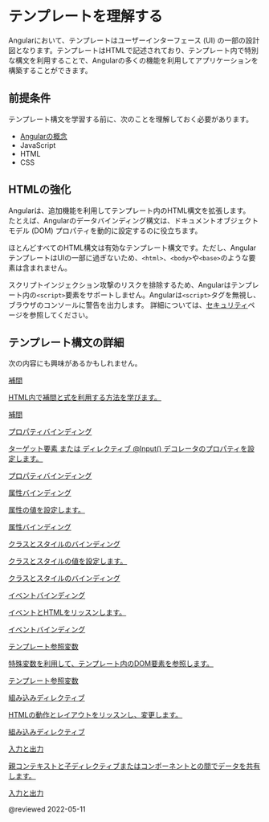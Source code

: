 # テンプレートを理解する

Angularにおいて、テンプレートはユーザーインターフェース (UI) の一部の設計図となります。テンプレートはHTMLで記述されており、テンプレート内で特別な構文を利用することで、Angularの多くの機能を利用してアプリケーションを構築することができます。

## 前提条件

テンプレート構文を学習する前に、次のことを理解しておく必要があります。

* [Angularの概念](guide/architecture)
* JavaScript
* HTML
* CSS

## HTMLの強化

Angularは、追加機能を利用してテンプレート内のHTML構文を拡張します。  
たとえば、Angularのデータバインディング構文は、ドキュメントオブジェクトモデル (DOM) プロパティを動的に設定するのに役立ちます。

ほとんどすべてのHTML構文は有効なテンプレート構文です。ただし、AngularテンプレートはUIの一部に過ぎないため、`<html>`、`<body>`や`<base>`のような要素は含まれません。

<div class="alert is-important">

スクリプトインジェクション攻撃のリスクを排除するため、Angularはテンプレート内の`<script>`要素をサポートしません。Angularは`<script>`タグを無視し、ブラウザのコンソールに警告を出力します。
詳細については、[セキュリティ](guide/security)ページを参照してください。

</div>

## テンプレート構文の詳細

次の内容にも興味があるかもしれません。

<div class="card-container">
    <a href="guide/interpolation" class="docs-card" title="補間">
        <section>補間</section>
        <p>HTML内で補間と式を利用する方法を学びます。</p>
        <p class="card-footer">補間</p>
    </a>
    <a href="guide/property-binding" class="docs-card" title="プロパティバインディング">
        <section>プロパティバインディング</section>
        <p>ターゲット要素 または ディレクティブ @Input() デコレータのプロパティを設定します。</p>
        <p class="card-footer">プロパティバインディング</p>
    </a>
    <a href="guide/attribute-binding" class="docs-card" title="属性バインディング">
        <section>属性バインディング</section>
        <p>属性の値を設定します。</p>
        <p class="card-footer">属性バインディング</p>
    </a>
    <a href="guide/class-binding" class="docs-card" title="クラスとスタイルのバインディング">
        <section>クラスとスタイルのバインディング</section>
        <p>クラスとスタイルの値を設定します。</p>
        <p class="card-footer">クラスとスタイルのバインディング</p>
    </a>
    <a href="guide/event-binding" class="docs-card" title="イベントバインディング">
        <section>イベントバインディング</section>
        <p>イベントとHTMLをリッスンします。</p>
        <p class="card-footer">イベントバインディング</p>
    </a>
    <a href="guide/template-reference-variables" class="docs-card" title="テンプレート参照変数">
        <section>テンプレート参照変数</section>
        <p>特殊変数を利用して、テンプレート内のDOM要素を参照します。</p>
        <p class="card-footer">テンプレート参照変数</p>
    </a>
    <a href="guide/built-in-directives" class="docs-card" title="組み込みディレクティブ">
        <section>組み込みディレクティブ</section>
        <p>HTMLの動作とレイアウトをリッスンし、変更します。</p>
        <p class="card-footer">組み込みディレクティブ</p>
    </a>
    <a href="guide/inputs-outputs" class="docs-card" title="入力と出力">
        <section>入力と出力</section>
        <p>親コンテキストと子ディレクティブまたはコンポーネントとの間でデータを共有します。</p>
        <p class="card-footer">入力と出力</p>
    </a>
</div>

@reviewed 2022-05-11
